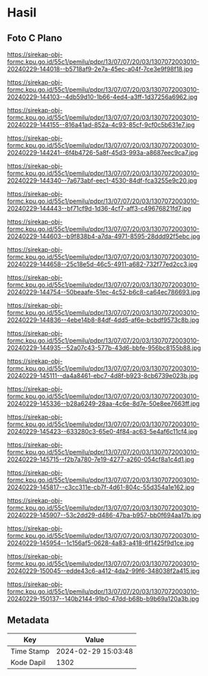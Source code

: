 # Hasil

## Foto C Plano

https://sirekap-obj-formc.kpu.go.id/55c1/pemilu/pdpr/13/07/07/20/03/1307072003010-20240229-144018--b5718af9-2e7a-45ec-a04f-7ce3e9f98f18.jpg

https://sirekap-obj-formc.kpu.go.id/55c1/pemilu/pdpr/13/07/07/20/03/1307072003010-20240229-144103--4db59d10-1b66-4ed4-a3ff-1d37256a6962.jpg

https://sirekap-obj-formc.kpu.go.id/55c1/pemilu/pdpr/13/07/07/20/03/1307072003010-20240229-144155--816a41ad-852a-4c93-85cf-9cf0c5b631e7.jpg

https://sirekap-obj-formc.kpu.go.id/55c1/pemilu/pdpr/13/07/07/20/03/1307072003010-20240229-144241--6f4b4726-5a8f-45d3-993a-a8687eec9ca7.jpg

https://sirekap-obj-formc.kpu.go.id/55c1/pemilu/pdpr/13/07/07/20/03/1307072003010-20240229-144340--7a673abf-eec1-4530-84df-fca3255e9c20.jpg

https://sirekap-obj-formc.kpu.go.id/55c1/pemilu/pdpr/13/07/07/20/03/1307072003010-20240229-144443--bf71cf9d-1d36-4cf7-aff3-c49676821fd7.jpg

https://sirekap-obj-formc.kpu.go.id/55c1/pemilu/pdpr/13/07/07/20/03/1307072003010-20240229-144603--b9f838b4-a7da-4971-8595-28ddd92f5ebc.jpg

https://sirekap-obj-formc.kpu.go.id/55c1/pemilu/pdpr/13/07/07/20/03/1307072003010-20240229-144658--25c18e5d-46c5-4911-a682-732f77ed2cc3.jpg

https://sirekap-obj-formc.kpu.go.id/55c1/pemilu/pdpr/13/07/07/20/03/1307072003010-20240229-144754--50beaafe-51ec-4c52-b6c8-ca64ec786693.jpg

https://sirekap-obj-formc.kpu.go.id/55c1/pemilu/pdpr/13/07/07/20/03/1307072003010-20240229-144836--4ebe14b8-84df-4dd5-af6e-bcbdf9573c8b.jpg

https://sirekap-obj-formc.kpu.go.id/55c1/pemilu/pdpr/13/07/07/20/03/1307072003010-20240229-144935--52a07c43-577b-43d6-bbfe-956bc8155b88.jpg

https://sirekap-obj-formc.kpu.go.id/55c1/pemilu/pdpr/13/07/07/20/03/1307072003010-20240229-145111--da4a8461-ebc7-4d8f-b923-8cb6739e023b.jpg

https://sirekap-obj-formc.kpu.go.id/55c1/pemilu/pdpr/13/07/07/20/03/1307072003010-20240229-145336--b28a6249-28aa-4c6e-8d7e-50e8ee7663ff.jpg

https://sirekap-obj-formc.kpu.go.id/55c1/pemilu/pdpr/13/07/07/20/03/1307072003010-20240229-145423--633280c3-65e0-4f84-ac63-5e4af6c11cf4.jpg

https://sirekap-obj-formc.kpu.go.id/55c1/pemilu/pdpr/13/07/07/20/03/1307072003010-20240229-145715--f2b7a780-7e19-4277-a260-054cf8a1c4d1.jpg

https://sirekap-obj-formc.kpu.go.id/55c1/pemilu/pdpr/13/07/07/20/03/1307072003010-20240229-145817--c3cc311e-cb7f-4d61-804c-55d354a1e162.jpg

https://sirekap-obj-formc.kpu.go.id/55c1/pemilu/pdpr/13/07/07/20/03/1307072003010-20240229-145907--53c2dd29-d486-47ba-b957-bb0f694aa17b.jpg

https://sirekap-obj-formc.kpu.go.id/55c1/pemilu/pdpr/13/07/07/20/03/1307072003010-20240229-145954--1c156af5-0628-4a83-a418-6f1425f9d1ce.jpg

https://sirekap-obj-formc.kpu.go.id/55c1/pemilu/pdpr/13/07/07/20/03/1307072003010-20240229-150045--edde43c6-a412-4da2-99f6-348038f2a415.jpg

https://sirekap-obj-formc.kpu.go.id/55c1/pemilu/pdpr/13/07/07/20/03/1307072003010-20240229-150137--140b2144-91b0-47dd-b68b-b9b69a120a3b.jpg


## Metadata

| Key        | Value               |
| ---------- | ------------------- |
| Time Stamp | 2024-02-29 15:03:48 |
| Kode Dapil | 1302                |



